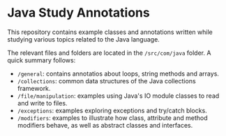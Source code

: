 # Java Study Annotations 

This repository contains example classes and annotations written while studying various topics related to the Java language.

The relevant files and folders are located in the `/src/com/java` folder. A quick summary follows:

- `/general`: contains annotatios about loops, string methods and arrays.
- `/collections`: common data structures of the Java collections framework.
- `/file/manipulation`: examples using Java's IO module classes to read and write to files.
- `/exceptions`: examples exploring exceptions and try/catch blocks.
- `/modifiers`: examples to illustrate how class, attribute and method modifiers behave, as well as abstract classes and interfaces.
